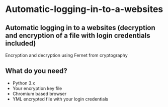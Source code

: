 # Automatic-logging-in-to-a-websites
## Automatic logging in to a websites (decryption and encryption of a file with login credentials included)

Encryption and decryption using Fernet from cryptography


## What do you need?
- Python 3.x
- Your encryption key file
- Chromium based browser
- YML encrypted file with your login credentials
